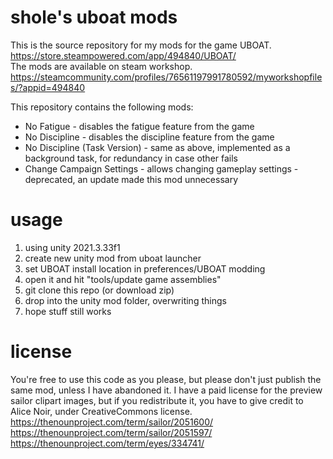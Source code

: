 # shole's uboat mods
This is the source repository for my mods for the game UBOAT.<br/>
https://store.steampowered.com/app/494840/UBOAT/<br/>
The mods are available on steam workshop.<br/>
https://steamcommunity.com/profiles/76561197991780592/myworkshopfiles/?appid=494840<br/>

This repository contains the following mods:
* No Fatigue - disables the fatigue feature from the game
* No Discipline - disables the discipline feature from the game
* No Discipline (Task Version) - same as above, implemented as a background task, for redundancy in case other fails
* Change Campaign Settings - allows changing gameplay settings - deprecated, an update made this mod unnecessary
# usage
1. using unity 2021.3.33f1
2. create new unity mod from uboat launcher
3. set UBOAT install location in preferences/UBOAT modding
4. open it and hit "tools/update game assemblies"
5. git clone this repo (or download zip)
6. drop into the unity mod folder, overwriting things
7. hope stuff still works
# license
You're free to use this code as you please, but please don't just publish the same mod, unless I have abandoned it.
I have a paid license for the preview sailor clipart images, but if you redistribute it, you have to give credit to Alice Noir, under CreativeCommons license.
https://thenounproject.com/term/sailor/2051600/
https://thenounproject.com/term/sailor/2051597/
https://thenounproject.com/term/eyes/334741/

